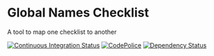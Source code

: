 Global Names Checklist
======================

A tool to map one checklist to another

[![Continuous Integration Status][1]][2]
[![CodePolice][3]][4]
[![Dependency Status][7]][8]

[1]: https://circleci.com/gh/GlobalNamesArchitecture/checklist.svg?style=shield
[2]: https://circleci.com/gh/GlobalNamesArchitecture/checklist
[3]: https://codeclimate.com/github/GlobalNamesArchitecture/checklist.png
[4]: https://codeclimate.com/github/GlobalNamesArchitecture/checklist
[7]: https://gemnasium.com/GlobalNamesArchitecture/checklist.png
[8]: https://gemnasium.com/GlobalNamesArchitecture/checklist
